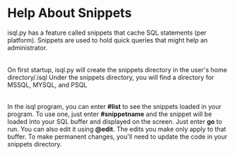 # Help About Snippets
isql.py has a feature called snippets that cache SQL statements (per platform).
Snippets are used to hold quick queries that might help an administrator.
######
On first startup, isql.py will create the snippets directory in the user's home directory/.isql
Under the snippets directory, you will find a directory for MSSQL, MYSQL, and PSQL
######
In the isql program, you can enter **#list** to see the snippets loaded in your program.
To use one, just enter **#snippetname** and the snippet will be loaded into your SQL buffer and 
displayed on the screen.  Just enter **go** to run.  You can also edit it using **@edit**.
The edits you make only apply to that buffer.  To make permanent changes, you'll need to update
the code in your snippets directory.
######
##
